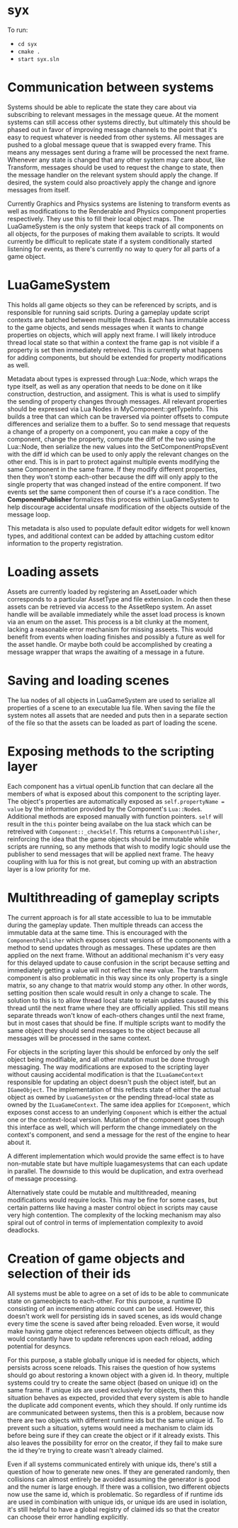 # syx
To run:
- `cd syx`
- `cmake .`
- `start syx.sln`

# Communication between systems
Systems should be able to replicate the state they care about via subscribing to relevant messages in the message queue. At the moment systems can still access other systems directly, but ultimately this should  be phased out in favor of improving message channels to the point that it's easy to request whatever is needed from other systems. All messages are pushed to a global message queue that is swapped every frame. This means any messages sent during a frame will be processed the next frame. Whenever any state is changed that any other system may care about, like Transform, messages should be used to request the change to state, then the message handler on the relevant system should apply the change. If desired, the system could also proactively apply the change and ignore messages from itself.

Currently Graphics and Physics systems are listening to transform events as well as modifications to the Renderable and Physics component properties respectively. They use this to fill their local object maps. The LuaGameSystem is the only system that keeps track of all components on all objects, for the purposes of making them available to scripts. It would currently be difficult to replicate state if a system conditionally started listening for events, as there's currently no way to query for all parts of a game object.

# LuaGameSystem
This holds all game objects so they can be referenced by scripts, and is responsible for running said scripts. During a gameplay update script contexts are batched between multiple threads. Each has immutable access to the game objects, and sends messages when it wants to change properties on objects, which will apply next frame. I will likely introduce thread local state so that within a context the frame gap is not visible if a property is set then immediately retreived. This is currently what happens for adding components, but should be extended for property modifications as well.

Metadata about types is expressed through Lua::Node, which wraps the type itself, as well as any operation that needs to be done on it like construction, destruction, and assigment. This is what is used to simplify the sending of property changes through messages. All relevant properties should be expressed via Lua Nodes in MyComponent::getTypeInfo. This builds a tree that can which can be traversed via pointer offsets to compute differences and serialize them to a buffer. So to send message that requests a change of a property on a component, you can make a copy of the component, change the property, compute the diff of the two using the Lua::Node, then serialize the new values into the SetComponentPropsEvent with the diff id which can be used to only apply the relevant changes on the other end. This is in part to protect against multiple events modifying the same Component in the same frame. If they modify different properties, then they won't stomp each-other because the diff will only apply to the single property that was changed instead of the entire component. If two events set the same component then of course it's a race condition. The **ComponentPublisher** formalizes this process within LuaGameSystem to help discourage accidental unsafe modification of the objects outside of the message loop.

This metadata is also used to populate default editor widgets for well known types, and additional context can be added by attaching custom editor information to the property registration.

# Loading assets
Assets are currently loaded by registering an AssetLoader which corresponds to a particular AssetType and file extension. In code then these assets can be retrieved via access to the AssetRepo system. An asset handle will be available immediately while the asset load process is known via an enum on the asset. This process is a bit clunky at the moment, lacking a reasonable error mechanism for missing asseets. This would benefit from events when loading finishes and possibly a future as well for the asset handle. Or maybe both could be accomplished by creating a message wrapper that wraps the awaiting of a message in a future.

# Saving and loading scenes
The lua nodes of all objects in LuaGameSystem are used to serialize all properties of a scene to an executable lua file. When saving the file the system notes all assets that are needed and puts then in a separate section of the file so that the assets can be loaded as part of loading the scene.

# Exposing methods to the scripting layer
Each component has a virtual openLib function that can declare all the members of what is exposed about this component to the scripting layer. The object's properties are automatically exposed as `self.propertyName = value` by the information provided by the Component's `Lua::Node`s. Additional methods are exposed manually with function pointers. `self` will result in the `this` pointer being availabe on the lua stack which can be retreived with `Component::_checkSelf`. This returns a `ComponentPublisher`, reinforcing the idea that the game objects should be immutable while scripts are running, so any methods that wish to modify logic should use the publisher to send messages that will be applied next frame. The heavy coupling with lua for this is not great, but coming up with an abstraction layer is a low priority for me.

# Multithreading of gameplay scripts
The current approach is for all state accessible to lua to be immutable during the gameplay update. Then multiple threads can access the immutable data at the same time. This is encouraged with the `ComponentPublisher` which exposes const versions of the components with a method to send updates through as messages. These updates are then applied on the next frame. Without an additional mechanism it's very easy for this delayed update to cause confusion in the script because setting and immediately getting a value will not reflect the new value. The transform component is also problematic in this way since its only property is a single matrix, so any change to that matrix would stomp any other. In other words, setting position then scale would result in only a change to scale. The solution to this is to allow thread local state to retain updates caused by this thread until the next frame where they are officially applied. This still means separate threads won't know of each-others changes until the next frame, but in most cases that should be fine. If multiple scripts want to modify the same object they should send messages to the object because all messages will be processed in the same context.

For objects in the scripting layer this should be enforced by only the self object being modifiable, and all other mutation must be done through messaging. The way modifications are exposed to the scripting layer without causing accidental modification is that the `ILuaGameContext` responsible for updating an object doesn't push the object istelf, but an `IGameObject`. The implementation of this reflects state of either the actual object as owned by `LuaGameSystem` or the pending thread-local state as owned by the `ILuaGameContext`. The same idea applies for `IComponent`, which exposes const access to an underlying `Component` which is either the actual one or the context-local version. Mutation of the component goes through this interface as well, which will perform the change immediately on the context's component, and send a message for the rest of the engine to hear about it.

A different implementation which would provide the same effect is to have non-mutable state but have multiple luagamesystems that can each update in parallel. The downside to this would be duplication, and extra overhead of message processing.

Alternatively state could be mutable and multithreaded, meaning modifications would require locks. This may be fine for some cases, but certain patterns like having a master control object in scripts may cause very high contention. The complexity of the locking mechanism may also spiral out of control in terms of implementation complexity to avoid deadlocks.

# Creation of game objects and selection of their ids
All systems must be able to agree on a set of ids to be able to communicate state on gameobjects to each-other. For this purpose, a runtime ID consisting of an incrementing atomic count can be used. However, this doesn't work well for persisting ids in saved scenes, as ids would change every time the scene is saved after being reloaded. Even worse, it would make having game object references between objects difficult, as they would constantly have to update references upon each reload, adding potential for desyncs.

For this purpose, a stable globally unique id is needed for objects, which persists across scene reloads. This raises the question of how systems should go about restoring a known object with a given id. In theory, multiple systems could try to create the same object (based on unique id) on the same frame. If unique ids are used exclusively for objects, then this situation behaves as expected, provided that every system is able to handle the duplicate add component events, which they should. If only runtime ids are communicated between systems, then this is a problem, because now there are two objects with different runtime ids but the same unique id. To prevent such a situation, sytems would need a mechanism to claim ids before being sure if they can create the object or if it already exists. This also leaves the possibility for error on the creator, if they fail to make sure the id they're trying to create wasn't already claimed.

Even if all systems communicated entirely with unique ids, there's still a question of how to generate new ones. If they are generated randomly, then collisions can almost entirely be avoided assuming the generator is good and the numer is large enough. If there was a collision, two different objects now use the same id, which is problematic. So regardless of if runtime ids are used in combination with unique ids, or unique ids are used in isolation, it's still helpful to have a global registry of claimed ids so that the creator can choose their error handling explicitly.